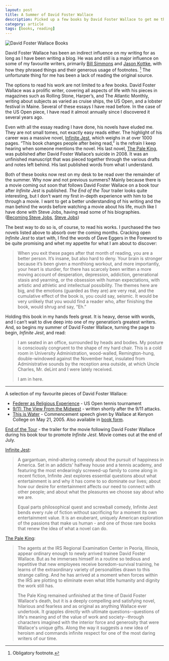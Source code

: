 ```yaml
---
layout: post
title: A Summer of David Foster Wallace
description: Picked up a few books by David Foster Wallace to get me through the rest of the summer.
category: article    
tags: [books, reading]
---
```


<img src="http://www.foursides.ca/images/DFW.jpg" title="David Foster Wallace Books">

David Foster Wallace has been an indirect influence on my writing for as long as I have been writing a blog. He was and still is a major influence on some of my favourite writers, primarily [Bill Simmons](http://grantland.com/contributors/bill-simmons/ "Bill Simmons") and [Jason Kottke](http://www.kottke.org "Jason Kottke"), with how they phrased things and their generous usage of footnotes. [^1] The unfortunate thing for me has been a lack of reading the original source. 

The options to read his work are not limited to a few books. David Foster Wallace was a prolific writer, covering all aspects of life with his pieces in magazines such as Rolling Stone, Harper’s, and The Atlantic Monthly, writing about subjects as varied as cruise ships, the US Open, and a lobster festival in Maine. Several of these essays I have read before. In the case of the US Open piece, I have read it almost annually since I discovered it several years ago. 

Even with all the essay reading I have done, his novels have eluded me. They are not small tomes, not exactly easy reads either. The highlight of his career was a massive novel, [Infinite Jest](http://amzn.to/1Dmtqdh "Infinite Jest | Amazon"), which weighs in at over 1000 pages. “This book changes people after being read,” is the refrain I keep hearing when someone mentions the novel. His last novel, [The Pale King](http://amzn.to/1MgDSLr "The Pale King | Amazon"), was published after David Foster Wallace’s suicide in 2008. It was an unfinished manuscript that was pieced together through the various drafts and notes left behind. His last published words from what I understand. 

Both of these books now rest on my desk to be read over the remainder of the summer. Why now and not previous summers? Mainly because there is a movie coming out soon that follows David Foster Wallace on a book tour after *Infinite Jest* is published. *The End of the Tour* trailer looks quite interesting, but I don’t want my first in-depth experience with him to be through a movie. I want to get a better understanding of his writing and the man behind the words before watching a movie about his life, much like I have done with Steve Jobs, having read some of his biographies. ([Becoming Steve Jobs](http://www.amazon.com/gp/product/0385347405/ref=as_li_tl?ie=UTF8&camp=1789&creative=390957&creativeASIN=0385347405&linkCode=as2&tag=four0b-20&linkId=APXMBHFQJ7WAWSZB "Becoming Steve Jobs"), [Steve Jobs](http://www.amazon.com/gp/product/1451648537/ref=as_li_tl?ie=UTF8&camp=1789&creative=390957&creativeASIN=1451648537&linkCode=as2&tag=four0b-20&linkId=MYCGJN6SXKEWMUEL "Steve Jobs"))

The best way to do so is, of course, to read his works. I purchased the two novels listed above to absorb over the coming months. Cracking open *Infinite Jest* to start with, I find the words of Dave Eggers in the Foreword to be quite promising and whet my appetite for what I am about to discover:

> When you exit these pages after that month of reading, you are a better person. It’s insane, but also hard to deny. Your brain is stronger because it’s been given a monthlong workout, and more importantly, your heart is sturdier, for there has scarcely been written a more moving account of desperation, depression, addiction, generational stasis and yearning, or the obsession with human expectations, with artistic and athletic and intellectual possibility. The themes here are big, and the emotions (guarded as they are) are very real, and the cumulative effect of the book is, you could say, seismic. It would be very unlikely that you would find a reader who, after finishing the book, would shrug and say, “Eh.”

Holding this book in my hands feels great. It is heavy, dense with words, and I can’t wait to dive deep into one of my generation’s greatest writers. And, so begins my summer of David Foster Wallace, turning the page to begin, *Infinite Jest*, and read:

> I am seated in an office, surrounded by heads and bodies. My posture is consciously congruent to the shape of my hard chair. This is a cold room in University Administration, wood-walled, Remington-hung, double-windowed against the November heat, insulated from Administrative sounds by the reception area outside, at which Uncle Charles, Mr. deLint and I were lately received.   
>  
> I am in here.

<hr>

A selection of my favourite pieces of David Foster Wallace:

- [Federer as Religious Experience](http://www.nytimes.com/2006/08/20/sports/playmagazine/20federer.html?pagewanted=all&_r=0 "Federer as Religious Experience") - US Open tennis tournament
- [9/11: The View From the Midwest](http://www.rollingstone.com/politics/news/9-11-the-view-from-the-midwest-20110819 "9/11 - The View From the Midwest") - written shortly after the 9/11 attacks.
- [This is Water](https://vimeo.com/68855377 "This is Water") - Commencement speech given by Wallace at Kenyon College on May 21, 2005. Also available in [book form](http://www.amazon.com/gp/product/0316068225/ref=as_li_tl?ie=UTF8&camp=1789&creative=390957&creativeASIN=0316068225&linkCode=as2&tag=four0b-20&linkId=RNN4WZ2PBLANULP4 "This is Water"). 

[End of the Tour](https://www.youtube.com/watch?v=DBk1Mrb4RyM&spfreload=10 "End of the Tour") - the trailer for the movie following David Foster Wallace during his book tour to promote *Infinite Jest*. Movie comes out at the end of July. 

[Infinite Jest](http://amzn.to/1Dmtqdh "Infinite Jest"): 

> A gargantuan, mind-altering comedy about the pursuit of happiness in America. Set in an addicts' halfway house and a tennis academy, and featuring the most endearingly screwed-up family to come along in recent fiction, Infinite Jest explores essential questions about what entertainment is and why it has come to so dominate our lives; about how our desire for entertainment affects our need to connect with other people; and about what the pleasures we choose say about who we are. 
>  
> Equal parts philosophical quest and screwball comedy, Infinite Jest bends every rule of fiction without sacrificing for a moment its own entertainment value. It is an exuberant, uniquely American exploration of the passions that make us human - and one of those rare books that renew the idea of what a novel can do.

[The Pale King](http://amzn.to/1MgDSLr "The Pale King"):

> The agents at the IRS Regional Examination Center in Peoria, Illinois, appear ordinary enough to newly arrived trainee David Foster Wallace. But as he immerses himself in a routine so tedious and repetitive that new employees receive boredom-survival training, he learns of the extraordinary variety of personalities drawn to this strange calling. And he has arrived at a moment when forces within the IRS are plotting to eliminate even what little humanity and dignity the work still has.
>  
> The Pale King remained unfinished at the time of David Foster Wallace's death, but it is a deeply compelling and satisfying novel, hilarious and fearless and as original as anything Wallace ever undertook. It grapples directly with ultimate questions--questions of life's meaning and of the value of work and society--through characters imagined with the interior force and generosity that were Wallace's unique gifts. Along the way it suggests a new idea of heroism and commands infinite respect for one of the most daring writers of our time.




[^1]:	Obligatory footnote.